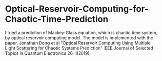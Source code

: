 # Optical-Reservoir-Computing-for-Chaotic-Time-Prediction
I tried a prediction of Mackey-Glass equation, which is chaotic time system, by optical reservoir computing model.
The model is implemented with the paper, Jonathan Dong et al "Optical Reservoir Computing Using Multiple Light Scattering for Chaotic Systems Prediction" IEEE Journal of Selected Topics in Quantum Electronics 26, 1(2019)
